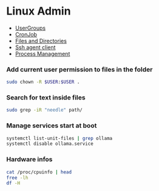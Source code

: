# Linux Admin

- [UserGroups](./ubuntu/user_groups.md)
- [CronJob](./ubuntu/cronjob.md)
- [Files and Directories](./ubuntu/files_directories.md)
- [Ssh agent client](./ubuntu/ssh.md)
- [Process Management](./ubuntu/process_management.md)

### Add current user permission to files in the folder
```sh
sudo chown -R $USER:$USER .
```
### Search for text inside files
```sh
sudo grep -iR "needle" path/
```
### Manage services start at boot
```sh
systemctl list-unit-files | grep ollama
systemctl disable ollama.service
```
### Hardware infos
```sh
cat /proc/cpuinfo | head
free -lh
df -H
```

